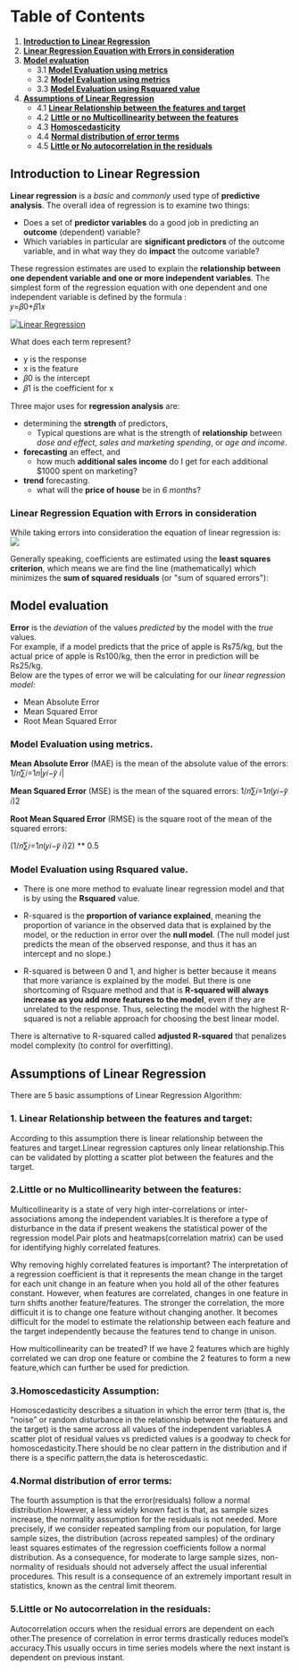 
# **Table of Contents**

1. [**Introduction to Linear Regression**](#Section1)<br>
2. [**Linear Regression Equation with Errors in consideration**](#Section2)<br>
3. [**Model evaluation**](#Section3)<br>
	* 3.1 [**Model Evaluation using metrics**](#Section3.1)<br>
	* 3.2 [**Model Evaluation using metrics**](#Section.3.2)<br>
	* 3.3 [**Model Evaluation using Rsquared value**](#Section3.3)<br>
4. [**Assumptions of Linear Regression**](#Section4)<br>
	* 4.1 [**Linear Relationship between the features and target**](#Section4.1)<br>
	* 4.2 [**Little or no Multicollinearity between the features**](#Section4.2)<br>
	* 4.3 [**Homoscedasticity**](#Section4.3)<br>
	* 4.4 [**Normal distribution of error terms**](#Section4.4)<br>
	* 4.5 [**Little or No autocorrelation in the residuals**](#Section4.5)<br>


## Introduction to Linear Regression

__Linear regression__ is a _basic_ and _commonly_ used type of __predictive analysis__.  The overall idea of regression is to examine two things: 
- Does a set of __predictor variables__ do a good job in predicting an __outcome__ (dependent) variable?  
- Which variables in particular are __significant predictors__ of the outcome variable, and in what way they do __impact__ the outcome variable?  

These regression estimates are used to explain the __relationship between one dependent variable and one or more independent variables__.  The simplest form of the regression equation with one dependent and one independent variable is defined by the formula :<br/>
𝑦=𝛽0+𝛽1𝑥

[![Linear Regression](http://www.sthda.com/english/sthda-upload/images/machine-learning-essentials/linear-regression.png "Linear Regression")](http://www.sthda.com/english/sthda-upload/images/machine-learning-essentials/linear-regression.png "Linear Regression")

What does each term represent?
- y is the response
- x is the feature
- 𝛽0 is the intercept
- 𝛽1 is the coefficient for x


Three major uses for __regression analysis__ are: 
- determining the __strength__ of predictors,
    - Typical questions are what is the strength of __relationship__ between _dose and effect_, _sales and marketing spending_, or _age and income_.
- __forecasting__ an effect, and
    - how much __additional sales income__ do I get for each additional $1000 spent on marketing?
- __trend__ forecasting.
    - what will the __price of house__ be in _6 months_?

### Linear Regression Equation with Errors in consideration
While taking errors into consideration the equation of linear regression is: 
[![](https://miro.medium.com/max/875/1*k2bLmeYIG7z7dCyxADedhQ.png)](https://miro.medium.com/max/875/1*k2bLmeYIG7z7dCyxADedhQ.png)

Generally speaking, coefficients are estimated using the **least squares criterion**, which means we are find the line (mathematically) which minimizes the **sum of squared residuals** (or "sum of squared errors"):


## Model evaluation 

__Error__ is the _deviation_ of the values _predicted_ by the model with the _true_ values.<br/>
For example, if a model predicts that the price of apple is Rs75/kg, but the actual price of apple is Rs100/kg, then the error in prediction will be Rs25/kg.<br/>
Below are the types of error we will be calculating for our _linear regression model_:
- Mean Absolute Error
- Mean Squared Error
- Root Mean Squared Error

### Model Evaluation using __metrics.__
__Mean Absolute Error__ (MAE) is the mean of the absolute value of the errors:
1/𝑛∑𝑖=1𝑛|𝑦𝑖−𝑦̂ 𝑖|

__Mean Squared Error__ (MSE) is the mean of the squared errors:
1/𝑛∑𝑖=1𝑛(𝑦𝑖−𝑦̂ 𝑖)2

__Root Mean Squared Error__ (RMSE) is the square root of the mean of the squared errors:

(1/𝑛∑𝑖=1𝑛(𝑦𝑖−𝑦̂ 𝑖)2) ** 0.5

### Model Evaluation using Rsquared value.

- There is one more method to evaluate linear regression model and that is by using the __Rsquared__ value.<br/>
- R-squared is the **proportion of variance explained**, meaning the proportion of variance in the observed data that is explained by the model, or the reduction in error over the **null model**. (The null model just predicts the mean of the observed response, and thus it has an intercept and no slope.)

- R-squared is between 0 and 1, and higher is better because it means that more variance is explained by the model. But there is one shortcoming of Rsquare method and that is **R-squared will always increase as you add more features to the model**, even if they are unrelated to the response. Thus, selecting the model with the highest R-squared is not a reliable approach for choosing the best linear model.

There is alternative to R-squared called **adjusted R-squared** that penalizes model complexity (to control for overfitting).


## Assumptions of Linear Regression
There are 5 basic assumptions of Linear Regression Algorithm:

### 1. Linear Relationship between the features and target:

According to this assumption there is linear relationship between the features and target.Linear regression captures only linear relationship.This can be validated by plotting a scatter plot between the features and the target.

### 2.Little or no Multicollinearity between the features:

Multicollinearity is a state of very high inter-correlations or inter-associations among the independent variables.It is therefore a type of disturbance in the data if present weakens the statistical power of the regression model.Pair plots and heatmaps(correlation matrix) can be used for identifying highly correlated features.

Why removing highly correlated features is important?
The interpretation of a regression coefficient is that it represents the mean change in the target for each unit change in an feature when you hold all of the other features constant. However, when features are correlated, changes in one feature in turn shifts another feature/features. The stronger the correlation, the more difficult it is to change one feature without changing another. It becomes difficult for the model to estimate the relationship between each feature and the target independently because the features tend to change in unison.

How multicollinearity can be treated?
If we have 2 features which are highly correlated we can drop one feature or combine the 2 features to form a new feature,which can further be used for prediction.

### 3.Homoscedasticity Assumption:

Homoscedasticity describes a situation in which the error term (that is, the “noise” or random disturbance in the relationship between the features and the target) is the same across all values of the independent variables.A scatter plot of residual values vs predicted values is a goodway to check for homoscedasticity.There should be no clear pattern in the distribution and if there is a specific pattern,the data is heteroscedastic.

### 4.Normal distribution of error terms:

The fourth assumption is that the error(residuals) follow a normal distribution.However, a less widely known fact is that, as sample sizes increase, the normality assumption for the residuals is not needed. More precisely, if we consider repeated sampling from our population, for large sample sizes, the distribution (across repeated samples) of the ordinary least squares estimates of the regression coefficients follow a normal distribution. As a consequence, for moderate to large sample sizes, non-normality of residuals should not adversely affect the usual inferential procedures. This result is a consequence of an extremely important result in statistics, known as the central limit theorem.

### 5.Little or No autocorrelation in the residuals:

Autocorrelation occurs when the residual errors are dependent on each other.The presence of correlation in error terms drastically reduces model’s accuracy.This usually occurs in time series models where the next instant is dependent on previous instant.

